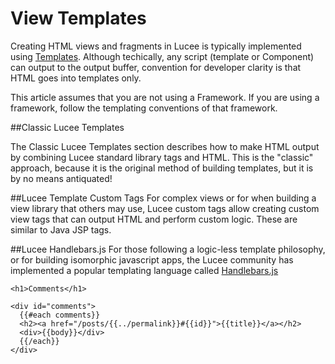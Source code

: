 # View Templates
Creating HTML views and fragments in Lucee is typically implemented using [Templates](https://rorylaitila.gitbooks.io/lucee/content/templates.html). Although techically, any script (template or Component) can output to the output buffer, convention for developer clarity is that HTML goes into templates only.

This article assumes that you are not using a Framework. If you are using a framework, follow the templating conventions of that framework.

##Classic Lucee Templates

The Classic Lucee Templates section describes how to make HTML output by combining Lucee standard library tags and HTML. This is the "classic" approach, because it is the original method of building templates, but it is by no means antiquated!

##Lucee Template Custom Tags
For complex views or for when building a view library that others may use, Lucee custom tags allow creating custom view tags that can output HTML and perform custom logic. These are similar to Java JSP tags. 

##Lucee Handlebars.js
For those following a logic-less template philosophy, or for building isomorphic javascript apps, the Lucee community has implemented a popular templating language called [Handlebars.js](http://handlebarsjs.com/)

```
<h1>Comments</h1>

<div id="comments">
  {{#each comments}}
  <h2><a href="/posts/{{../permalink}}#{{id}}">{{title}}</a></h2>
  <div>{{body}}</div>
  {{/each}}
</div>
```
